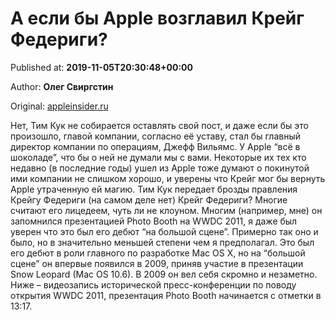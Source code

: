 
# А если бы Apple возглавил Крейг Федериги?

Published at: **2019-11-05T20:30:48+00:00**

Author: **Олег Свиргстин**

Original: [appleinsider.ru](https://appleinsider.ru/apple-v-licax/a-esli-by-apple-vozglavil-krejg-federigi.html)

Нет, Тим Кук не собирается оставлять свой пост, и даже если бы это произошло, главой компании, согласно её уставу, стал бы главный директор компании по операциям, Джефф Вильямс. У Apple “всё в шоколаде”, что бы о ней не думали мы с вами. Некоторые их тех кто недавно (в последние годы) ушел из Apple тоже думают о покинутой ими компании не слишком хорошо, и уверены что Крейг мог бы вернуть Apple утраченную ей магию.
Тим Кук передает брозды правления Крейгу Федериги (на самом деле нет)
Крейг Федериги? Многие считают его лицедеем, чуть ли не клоуном. Многим (например, мне) он запомнился презентацией Photo Booth на WWDC 2011, я даже был уверен что это был его дебют “на большой сцене”. Примерно так оно и было, но в значительно меньшей степени чем я предполагал. Это был его дебют в роли главного по разработке Mac OS X, но на “большой сцене” он впервые появился в 2009, приняв участие в презентации Snow Leopard (Mac OS 10.6). В 2009 он вел себя скромно и незаметно. Ниже – видеозапись исторической пресс-конференции по поводу открытия WWDC 2011, презентация Photo Booth начинается с отметки в 13:17.
